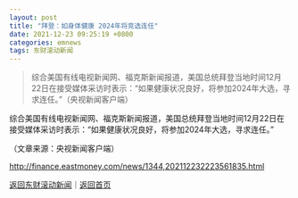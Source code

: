 ```yaml
---
layout: post
title: "拜登：如身体健康 2024年将竞选连任"
date: 2021-12-23 09:25:19 +0800
categories: emnews
tags: 东财滚动新闻
---
```

> 综合美国有线电视新闻网、福克斯新闻报道，美国总统拜登当地时间12月22日在接受媒体采访时表示：“如果健康状况良好，将参加2024年大选，寻求连任。”（央视新闻客户端）

<p>综合美国有线电视新闻网、福克斯新闻报道，美国总统拜登当地时间12月22日在接受媒体采访时表示：“如果健康状况良好，将参加2024年大选，寻求连任。”</p><p class="em_media">（文章来源：央视新闻客户端）</p>

<http://finance.eastmoney.com/news/1344,202112232223561835.html>

[返回东财滚动新闻](//finews.withounder.com/emnews/)｜[返回首页](//finews.withounder.com/)